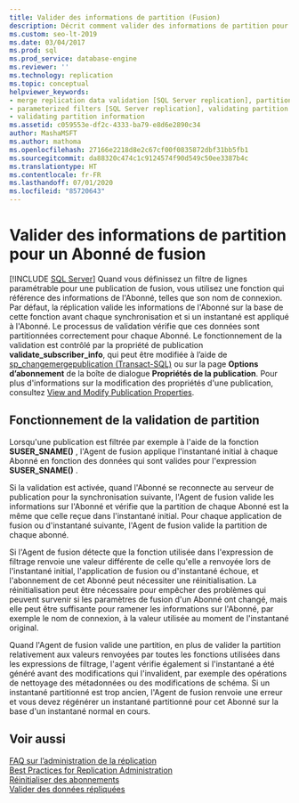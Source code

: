 ```yaml
---
title: Valider des informations de partition (Fusion)
description: Décrit comment valider des informations de partition pour un Abonné de fusion dans SQL Server.
ms.custom: seo-lt-2019
ms.date: 03/04/2017
ms.prod: sql
ms.prod_service: database-engine
ms.reviewer: ''
ms.technology: replication
ms.topic: conceptual
helpviewer_keywords:
- merge replication data validation [SQL Server replication], partitions
- parameterized filters [SQL Server replication], validating partition information
- validating partition information
ms.assetid: c059553e-df2c-4333-ba79-e8d6e2890c34
author: MashaMSFT
ms.author: mathoma
ms.openlocfilehash: 27166e2218d8e2c67cf00f0835872dbf31bb5fb1
ms.sourcegitcommit: da88320c474c1c9124574f90d549c50ee3387b4c
ms.translationtype: HT
ms.contentlocale: fr-FR
ms.lasthandoff: 07/01/2020
ms.locfileid: "85720643"
---
```

# <a name="validate-partition-information-for-a-merge-subscriber"></a>Valider des informations de partition pour un Abonné de fusion
 [!INCLUDE [SQL Server](../../includes/applies-to-version/sqlserver.md)]
  Quand vous définissez un filtre de lignes paramétrable pour une publication de fusion, vous utilisez une fonction qui référence des informations de l'Abonné, telles que son nom de connexion. Par défaut, la réplication valide les informations de l'Abonné sur la base de cette fonction avant chaque synchronisation et si un instantané est appliqué à l'Abonné. Le processus de validation vérifie que ces données sont partitionnées correctement pour chaque Abonné. Le fonctionnement de la validation est contrôlé par la propriété de publication **validate_subscriber_info**, qui peut être modifiée à l’aide de [sp_changemergepublication &#40;Transact-SQL&#41;](../../relational-databases/system-stored-procedures/sp-changemergepublication-transact-sql.md) ou sur la page **Options d’abonnement** de la boîte de dialogue **Propriétés de la publication**. Pour plus d'informations sur la modification des propriétés d'une publication, consultez [View and Modify Publication Properties](../../relational-databases/replication/publish/view-and-modify-publication-properties.md).  
  
## <a name="how-partition-validation-works"></a>Fonctionnement de la validation de partition  
 Lorsqu'une publication est filtrée par exemple à l'aide de la fonction **SUSER_SNAME()** , l'Agent de fusion applique l'instantané initial à chaque Abonné en fonction des données qui sont valides pour l'expression **SUSER_SNAME()** .  
  
 Si la validation est activée, quand l'Abonné se reconnecte au serveur de publication pour la synchronisation suivante, l'Agent de fusion valide les informations sur l'Abonné et vérifie que la partition de chaque Abonné est la même que celle reçue dans l'instantané initial. Pour chaque application de fusion ou d'instantané suivante, l'Agent de fusion valide la partition de chaque abonné.  
  
 Si l'Agent de fusion détecte que la fonction utilisée dans l'expression de filtrage renvoie une valeur différente de celle qu'elle a renvoyée lors de l'instantané initial, l'application de fusion ou d'instantané échoue, et l'abonnement de cet Abonné peut nécessiter une réinitialisation. La réinitialisation peut être nécessaire pour empêcher des problèmes qui peuvent survenir si les paramètres de fusion d'un Abonné ont changé, mais elle peut être suffisante pour ramener les informations sur l'Abonné, par exemple le nom de connexion, à la valeur utilisée au moment de l'instantané original.  
  
 Quand l'Agent de fusion valide une partition, en plus de valider la partition relativement aux valeurs renvoyées par toutes les fonctions utilisées dans les expressions de filtrage, l'agent vérifie également si l'instantané a été généré avant des modifications qui l'invalident, par exemple des opérations de nettoyage des métadonnées ou des modifications de schéma. Si un instantané partitionné est trop ancien, l'Agent de fusion renvoie une erreur et vous devez régénérer un instantané partitionné pour cet Abonné sur la base d'un instantané normal en cours.  
  
## <a name="see-also"></a>Voir aussi  
 [FAQ sur l’administration de la réplication](../../relational-databases/replication/administration/frequently-asked-questions-for-replication-administrators.md)   
 [Best Practices for Replication Administration](../../relational-databases/replication/administration/best-practices-for-replication-administration.md)   
 [Réinitialiser des abonnements](../../relational-databases/replication/reinitialize-subscriptions.md)   
 [Valider des données répliquées](../../relational-databases/replication/validate-data-at-the-subscriber.md)  
  
  
